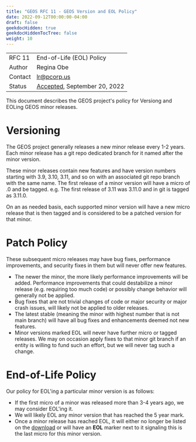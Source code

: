 ```yaml
---
title: "GEOS RFC 11 - GEOS Version and EOL Policy"
date: 2022-09-12T00:00:00-04:00
draft: false
geekdocHidden: true
geekdocHiddenTocTree: false
weight: 10
---
```


|         |                                 |
| :------ | ------------------------------- |
| RFC 11  | End-of-Life (EOL) Policy        |
| Author  | Regina Obe                      |
| Contact | lr@pcorp.us                     |
| Status  |  [Accepted](https://lists.osgeo.org/pipermail/geos-devel/2022-September/010784.html), September 20, 2022       |

This document describes the GEOS project's policy for Versiong and EOLing GEOS minor releases.

# Versioning
The GEOS project generally releases a new minor release every 1-2 years.
Each minor release has a git repo dedicated branch for it named after the minor version.

These minor releases contain new features and have version numbers starting with
3.9, 3.10, 3.11, and so on with an associated git repo branch with the same name.
The first release of a minor version will have a micro of .0 and be tagged.
e.g. The first release of 3.11 was 3.11.0 and in git is tagged as 3.11.0.

On an as needed basis, each supported minor version will have a new micro release that is then tagged and is considered to be a patched version for that minor.

# Patch Policy
These subsequent micro releases may have bug fixes, performance improvements, and security fixes in them
but will never offer new features.

* The newer the minor, the more likely performance improvements will be added. Performance improvements that could destabilize a minor release (e.g. requiring too much code) or possibly change behavior will generally not be applied.
* Bug fixes that are not trivial changes of code or major security or major crash issues, will likely not be applied to older releases.
* The latest stable (meaning the minor with highest number that is not main branch) will have all bug fixes and enhancements deemed not new features.
* Minor versions marked EOL will never have further micro or tagged releases. We may on occasion apply fixes to that minor git branch if an entity is willing to fund such an effort, but we will never tag such a change.

# End-of-Life Policy
Our policy for EOL'ing a particular minor version is as follows:

* If the first micro of a minor was released more than 3-4 years ago, we may consider EOL'ing it.
* We will likely EOL any minor version that has reached the 5 year mark.
* Once a minor release has reached EOL, it will either no longer be listed on the [download](/usage/download/) or will have an **EOL** marker next to it signaling this is the last micro for this minor version.


